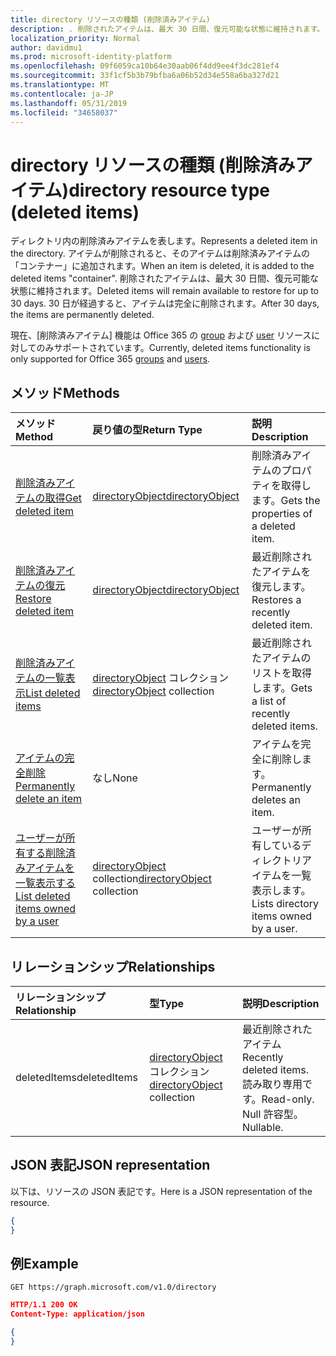 ```yaml
---
title: directory リソースの種類 (削除済みアイテム)
description: . 削除されたアイテムは、最大 30 日間、復元可能な状態に維持されます。 30 日が経過すると、アイテムは完全に削除されます。
localization_priority: Normal
author: davidmu1
ms.prod: microsoft-identity-platform
ms.openlocfilehash: 09f6059ca10b64e30aab06f4dd9ee4f3dc281ef4
ms.sourcegitcommit: 33f1cf5b3b79bfba6a06b52d34e558a6ba327d21
ms.translationtype: MT
ms.contentlocale: ja-JP
ms.lasthandoff: 05/31/2019
ms.locfileid: "34658037"
---
```

# <a name="directory-resource-type-deleted-items"></a><span data-ttu-id="f3e27-105">directory リソースの種類 (削除済みアイテム)</span><span class="sxs-lookup"><span data-stu-id="f3e27-105">directory resource type (deleted items)</span></span>

<span data-ttu-id="f3e27-106">ディレクトリ内の削除済みアイテムを表します。</span><span class="sxs-lookup"><span data-stu-id="f3e27-106">Represents a deleted item in the directory.</span></span> <span data-ttu-id="f3e27-107">アイテムが削除されると、そのアイテムは削除済みアイテムの「コンテナー」に追加されます。</span><span class="sxs-lookup"><span data-stu-id="f3e27-107">When an item is deleted, it is added to the deleted items "container".</span></span> <span data-ttu-id="f3e27-108">削除されたアイテムは、最大 30 日間、復元可能な状態に維持されます。</span><span class="sxs-lookup"><span data-stu-id="f3e27-108">Deleted items will remain available to restore for up to 30 days.</span></span> <span data-ttu-id="f3e27-109">30 日が経過すると、アイテムは完全に削除されます。</span><span class="sxs-lookup"><span data-stu-id="f3e27-109">After 30 days, the items are permanently deleted.</span></span>

<span data-ttu-id="f3e27-110">現在、[削除済みアイテム] 機能は Office 365 の [group](group.md) および [user](users.md) リソースに対してのみサポートされています。</span><span class="sxs-lookup"><span data-stu-id="f3e27-110">Currently, deleted items functionality is only supported for Office 365 [groups](group.md) and [users](users.md).</span></span>

## <a name="methods"></a><span data-ttu-id="f3e27-111">メソッド</span><span class="sxs-lookup"><span data-stu-id="f3e27-111">Methods</span></span>

| <span data-ttu-id="f3e27-112">メソッド</span><span class="sxs-lookup"><span data-stu-id="f3e27-112">Method</span></span>         | <span data-ttu-id="f3e27-113">戻り値の型</span><span class="sxs-lookup"><span data-stu-id="f3e27-113">Return Type</span></span> | <span data-ttu-id="f3e27-114">説明</span><span class="sxs-lookup"><span data-stu-id="f3e27-114">Description</span></span> |
|:---------------|:------------|:------------|
|[<span data-ttu-id="f3e27-115">削除済みアイテムの取得</span><span class="sxs-lookup"><span data-stu-id="f3e27-115">Get deleted item</span></span>](../api/directory-deleteditems-get.md) | [<span data-ttu-id="f3e27-116">directoryObject</span><span class="sxs-lookup"><span data-stu-id="f3e27-116">directoryObject</span></span>](directoryobject.md) | <span data-ttu-id="f3e27-117">削除済みアイテムのプロパティを取得します。</span><span class="sxs-lookup"><span data-stu-id="f3e27-117">Gets the properties of a deleted item.</span></span> |
|[<span data-ttu-id="f3e27-118">削除済みアイテムの復元</span><span class="sxs-lookup"><span data-stu-id="f3e27-118">Restore deleted item</span></span>](../api/directory-deleteditems-restore.md) |[<span data-ttu-id="f3e27-119">directoryObject</span><span class="sxs-lookup"><span data-stu-id="f3e27-119">directoryObject</span></span>](directoryobject.md)| <span data-ttu-id="f3e27-120">最近削除されたアイテムを復元します。</span><span class="sxs-lookup"><span data-stu-id="f3e27-120">Restores a recently deleted item.</span></span> |
|[<span data-ttu-id="f3e27-121">削除済みアイテムの一覧表示</span><span class="sxs-lookup"><span data-stu-id="f3e27-121">List deleted items</span></span>](../api/directory-deleteditems-list.md) |<span data-ttu-id="f3e27-122">[directoryObject](directoryobject.md) コレクション</span><span class="sxs-lookup"><span data-stu-id="f3e27-122">[directoryObject](directoryobject.md) collection</span></span>| <span data-ttu-id="f3e27-123">最近削除されたアイテムのリストを取得します。</span><span class="sxs-lookup"><span data-stu-id="f3e27-123">Gets a list of recently deleted items.</span></span> |
|[<span data-ttu-id="f3e27-124">アイテムの完全削除</span><span class="sxs-lookup"><span data-stu-id="f3e27-124">Permanently delete an item</span></span>](../api/directory-deleteditems-delete.md) | <span data-ttu-id="f3e27-125">なし</span><span class="sxs-lookup"><span data-stu-id="f3e27-125">None</span></span> | <span data-ttu-id="f3e27-126">アイテムを完全に削除します。</span><span class="sxs-lookup"><span data-stu-id="f3e27-126">Permanently deletes an item.</span></span> |
|[<span data-ttu-id="f3e27-127">ユーザーが所有する削除済みアイテムを一覧表示する</span><span class="sxs-lookup"><span data-stu-id="f3e27-127">List deleted items owned by a user</span></span>](../api/directory-deleteditems-user-owned.md) | <span data-ttu-id="f3e27-128">[directoryObject](directoryobject.md) collection</span><span class="sxs-lookup"><span data-stu-id="f3e27-128">[directoryObject](directoryobject.md) collection</span></span> | <span data-ttu-id="f3e27-129">ユーザーが所有しているディレクトリアイテムを一覧表示します。</span><span class="sxs-lookup"><span data-stu-id="f3e27-129">Lists directory items owned by a user.</span></span> |

## <a name="relationships"></a><span data-ttu-id="f3e27-130">リレーションシップ</span><span class="sxs-lookup"><span data-stu-id="f3e27-130">Relationships</span></span>
| <span data-ttu-id="f3e27-131">リレーションシップ</span><span class="sxs-lookup"><span data-stu-id="f3e27-131">Relationship</span></span> | <span data-ttu-id="f3e27-132">型</span><span class="sxs-lookup"><span data-stu-id="f3e27-132">Type</span></span>   |<span data-ttu-id="f3e27-133">説明</span><span class="sxs-lookup"><span data-stu-id="f3e27-133">Description</span></span>|
|:---------------|:--------|:----------|
|<span data-ttu-id="f3e27-134">deletedItems</span><span class="sxs-lookup"><span data-stu-id="f3e27-134">deletedItems</span></span>|<span data-ttu-id="f3e27-135">[directoryObject](directoryobject.md) コレクション</span><span class="sxs-lookup"><span data-stu-id="f3e27-135">[directoryObject](directoryobject.md) collection</span></span>| <span data-ttu-id="f3e27-136">最近削除されたアイテム</span><span class="sxs-lookup"><span data-stu-id="f3e27-136">Recently deleted items.</span></span> <span data-ttu-id="f3e27-137">読み取り専用です。</span><span class="sxs-lookup"><span data-stu-id="f3e27-137">Read-only.</span></span> <span data-ttu-id="f3e27-138">Null 許容型。</span><span class="sxs-lookup"><span data-stu-id="f3e27-138">Nullable.</span></span>|

## <a name="json-representation"></a><span data-ttu-id="f3e27-139">JSON 表記</span><span class="sxs-lookup"><span data-stu-id="f3e27-139">JSON representation</span></span>
<span data-ttu-id="f3e27-140">以下は、リソースの JSON 表記です。</span><span class="sxs-lookup"><span data-stu-id="f3e27-140">Here is a JSON representation of the resource.</span></span>

<!-- {
  "blockType": "resource",
  "baseType": "microsoft.graph.entity",
  "@odata.type": "microsoft.graph.directory"
}-->

```json
{
}
```

## <a name="example"></a><span data-ttu-id="f3e27-141">例</span><span class="sxs-lookup"><span data-stu-id="f3e27-141">Example</span></span>

<!--{"blockType": "request"}-->
```http
GET https://graph.microsoft.com/v1.0/directory
```

<!--{"blockType": "response", "truncated": true, "@odata.type": "microsoft.graph.directory"}-->
```json
HTTP/1.1 200 OK
Content-Type: application/json

{
}
```


<!-- uuid: 8fcb5dbc-d5aa-4681-8e31-b001d5168d79
2015-10-25 14:57:30 UTC -->
<!-- {
  "type": "#page.annotation",
  "description": "directory resource",
  "keywords": "",
  "section": "documentation",
  "tocPath": ""
}-->
